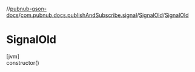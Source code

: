 //[pubnub-gson-docs](../../../index.md)/[com.pubnub.docs.publishAndSubscribe.signal](../index.md)/[SignalOld](index.md)/[SignalOld](-signal-old.md)

# SignalOld

[jvm]\
constructor()
